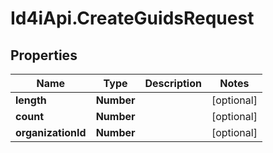 # Id4iApi.CreateGuidsRequest

## Properties
Name | Type | Description | Notes
------------ | ------------- | ------------- | -------------
**length** | **Number** |  | [optional] 
**count** | **Number** |  | [optional] 
**organizationId** | **Number** |  | [optional] 



